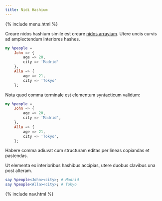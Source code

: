 ```yaml
---
title: Nidi Hashium
---
```


{% include menu.html %}

Creare nidos hashium simile est creare [nidos arrayium](/la/essentials/positionals/nested-arrays). Utere uncis curvis ad amplectendum interiores hashes.

```raku
my %people =
    John => {
        age => 20,
        city => 'Madrid'
    },
    Alla => {
        age => 21,
        city => 'Tokyo'
    };
```

Nota quod comma terminale est elementum syntacticum validum:

```raku
my %people =
    John => {
        age => 20,
        city => 'Madrid',
    },
    Alla => {
        age => 21,
        city => 'Tokyo',
    };
```

Habere comma adiuvat cum structuram editas per lineas copiandas et pastendas.

Ut elementa ex interioribus hashibus accipias, utere duobus clavibus una post alteram.

```raku
say %people<John><city>; # Madrid
say %people<Alla><city>; # Tokyo
```

{% include nav.html %}